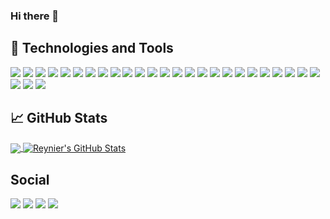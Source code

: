### Hi there 👋

## 🔧 Technologies and Tools

![](https://img.shields.io/badge/OS-Linux-informational?style=for-the-badge&logo=linux&logoColor=white&color=2bbc8a)
![](https://img.shields.io/badge/OS-Ubuntu-informational?style=for-the-badge&logo=ubuntu&logoColor=white&color=2bbc8a)
![](https://img.shields.io/badge/Editor-Visual_Studio_Code-informational?style=for-the-badge&logo=visual-studio-code&logoColor=white&color=2bbc8a)
![](https://img.shields.io/badge/Editor-IntelliJ_IDEA-informational?style=for-the-badge&logo=intellij-idea&logoColor=white&color=2bbc8a)
![](https://img.shields.io/badge/Editor-NetBeans_IDE-informational?style=for-the-badge&logo=netbeans-ide&logoColor=white&color=2bbc8a)
![](https://img.shields.io/badge/Code-C-informational?style=for-the-badge&logo=c&logoColor=white&color=2bbc8a)
![](https://img.shields.io/badge/Code-C++-informational?style=for-the-badge&logo=c%2B%2B&logoColor=white&color=2bbc8a)
![](https://img.shields.io/badge/Code-Python-informational?style=for-the-badge&logo=python&logoColor=white&color=2bbc8a)
![](https://img.shields.io/badge/Code-Fortran-informational?style=for-the-badge&logo=fortran&logoColor=white&color=2bbc8a)
![](https://img.shields.io/badge/Code-Java-informational?style=for-the-badge&logo=java&logoColor=white&color=2bbc8a)
![](https://img.shields.io/badge/Code-JavaScript-informational?style=for-the-badge&logo=javascript&logoColor=white&color=2bbc8a)
![](https://img.shields.io/badge/Code-Make-informational?style=for-the-badge&logo=cmake&logoColor=white&color=2bbc8a)
![](https://img.shields.io/badge/Code-Node_JS-informational?style=for-the-badge&logo=node-dot-js&logoColor=white&color=2bbc8a)
![](https://img.shields.io/badge/Code-HTML5-informational?style=for-the-badge&logo=html5&logoColor=white&color=2bbc8a)
![](https://img.shields.io/badge/Code-CSS3-informational?style=for-the-badge&logo=css3&logoColor=white&color=2bbc8a)
![](https://img.shields.io/badge/Code-JavaScript-informational?style=for-the-badge&logo=javascript&logoColor=white&color=2bbc8a)
![](https://img.shields.io/badge/Code-Elixir-informational?style=for-the-badge&logo=elixir&logoColor=white&color=2bbc8a)
![](https://img.shields.io/badge/Code-Angular-informational?style=for-the-badge&logo=angular&logoColor=white&color=2bbc8a)
![](https://img.shields.io/badge/Code-Django-informational?style=for-the-badge&logo=django&logoColor=white&color=2bbc8a)
![](https://img.shields.io/badge/Code-Vue-informational?style=for-the-badge&logo=vue.js&logoColor=white&color=2bbc8a)
![](https://img.shields.io/badge/ML_DL-Tensorflow-informational?style=for-the-badge&logo=tensorflow&logoColor=white&color=2bbc8a)
![](https://img.shields.io/badge/ML_DL-Keras-informational?style=for-the-badge&logo=keras&logoColor=white&color=2bbc8a)
![](https://img.shields.io/badge/ML_DL-Pytorch-informational?style=for-the-badge&logo=pytorch&logoColor=white&color=2bbc8a)
![](https://img.shields.io/badge/Databases-SQLite-informational?style=for-the-badge&logo=sqlite&logoColor=white&color=2bbc8a)
![](https://img.shields.io/badge/Databases-PostgreSQL-informational?style=for-the-badge&logo=postgresql&logoColor=white&color=2bbc8a)
![](https://img.shields.io/badge/Shell-Bash-informational?style=for-the-badge&logo=gnu-bash&logoColor=white&color=2bbc8a)
![](https://img.shields.io/badge/Tools-LaTeX-informational?style=for-the-badge&logo=latex&logoColor=white&color=2bbc8a)
![](https://img.shields.io/badge/Tools-Docker-informational?style=for-the-badge&logo=docker&logoColor=white&color=2bbc8a)

## &#x1f4c8; GitHub Stats

<a href="https://github.com/reynierhdez/">
  <img align="center" src="https://github-readme-stats.vercel.app/api/top-langs/?username=reynierhdez&title_color=ffffff&text_color=c9cacc&icon_color=2bbc8a&bg_color=1d1f21&layout=compact&langs_count=8" />
</a>
<a href="https://github.com/reynierhdez/">
  <img align="center" src="https://github-readme-stats.vercel.app/api?username=reynierhdez&show_icons=true&line_height=27&count_private=true&title_color=ffffff&text_color=c9cacc&icon_color=2bbc8a&bg_color=1d1f21" alt="Reynier's GitHub Stats" />
</a>

## Social

![](https://img.shields.io/badge/Instagram-reynierhdez.me-%23E4405F.svg?style=for-the-badge&logo=Instagram&logoColor=white)
![](https://img.shields.io/badge/Skype-reynierhdez-%2300AFF0.svg?style=for-the-badge&logo=Skype&logoColor=white)
![](https://img.shields.io/badge/LinkedIn-linkedin-%230077B5.svg?style=for-the-badge&logo=linkedin&logoColor=white)
![](https://img.shields.io/badge/Discord-%3CServer%3E-%237289DA.svg?style=for-the-badge&logo=discord&logoColor=white)

<!--
**reynierhdez/reynierhdez** is a ✨ _special_ ✨ repository because its `README.md` (this file) appears on your GitHub profile.

Here are some ideas to get you started:

- 🔭 I’m currently working on ...
- 🌱 I’m currently learning ...
- 👯 I’m looking to collaborate on ...
- 🤔 I’m looking for help with ...
- 💬 Ask me about ...
- 📫 How to reach me: ...
- 😄 Pronouns: ...
- ⚡ Fun fact: ...
-->
